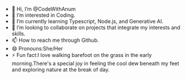 - 👋 Hi, I’m @CodeWithAnum
- 👀 I’m interested in Coding.
- 🌱 I’m currently learning Typescript, Node.js, and Generative AI.
- 💞️ I’m looking to collaborate on projects that integrate my interests and skills.
- 📫 How to reach me through Github.
- 😄 Pronouns:She/Her
- ⚡ Fun fact:I love walking barefoot on the grass in the early morning.There's a special joy in feeling the cool dew beneath my feet and exploring nature at the break of day.
